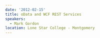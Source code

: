 ```yaml
---
date: '2012-02-15'
title: oData and WCF REST Services
speakers:
  - Mark Gordon
location: Lone Star College - Montgomery
---
```

